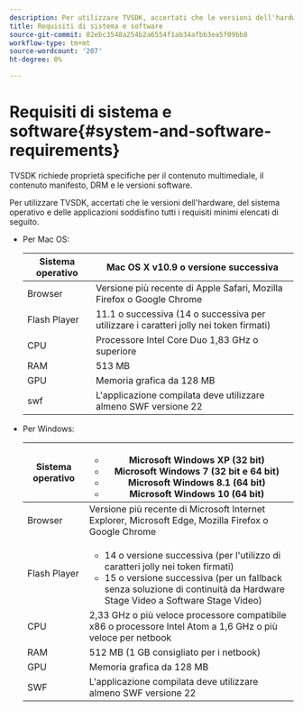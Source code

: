 ```yaml
---
description: Per utilizzare TVSDK, accertati che le versioni dell'hardware, del sistema operativo e delle applicazioni soddisfino tutti i requisiti minimi elencati di seguito.
title: Requisiti di sistema e software
source-git-commit: 02ebc3548a254b2a6554f1ab34afbb3ea5f09bb8
workflow-type: tm+mt
source-wordcount: '207'
ht-degree: 0%

---
```


# Requisiti di sistema e software{#system-and-software-requirements}

TVSDK richiede proprietà specifiche per il contenuto multimediale, il contenuto manifesto, DRM e le versioni software.

Per utilizzare TVSDK, accertati che le versioni dell&#39;hardware, del sistema operativo e delle applicazioni soddisfino tutti i requisiti minimi elencati di seguito.

<!--<a id="section_FD9C110E85BB483B869FBB94E5662710"></a>-->

* Per Mac OS:

  | Sistema operativo | Mac OS X v10.9 o versione successiva |
  |---|---|
  | Browser | Versione più recente di Apple Safari, Mozilla Firefox o Google Chrome |
  | Flash Player | 11.1 o successiva (14 o successiva per utilizzare i caratteri jolly nei token firmati) |
  | CPU | Processore Intel Core Duo 1,83 GHz o superiore |
  | RAM | 513 MB |
  | GPU | Memoria grafica da 128 MB |
  | swf | L&#39;applicazione compilata deve utilizzare almeno SWF versione 22 |

* Per Windows:

  | Sistema operativo | <ul><li>Microsoft Windows XP (32 bit)</li><li>Microsoft Windows 7 (32 bit e 64 bit)</li><li>Microsoft Windows 8.1 (64 bit)</li><li>Microsoft Windows 10 (64 bit)</li></ul> |
  |---|---|
  | Browser | Versione più recente di Microsoft Internet Explorer, Microsoft Edge, Mozilla Firefox o Google Chrome |
  | Flash Player | <ul><li>14 o versione successiva (per l&#39;utilizzo di caratteri jolly nei token firmati)</li><li>15 o versione successiva (per un fallback senza soluzione di continuità da Hardware Stage Video a Software Stage Video)</li></ul> |
  | CPU | 2,33 GHz o più veloce processore compatibile x86 o processore Intel Atom a 1,6 GHz o più veloce per netbook |
  | RAM | 512 MB (1 GB consigliato per i netbook) |
  | GPU | Memoria grafica da 128 MB |
  | SWF | L&#39;applicazione compilata deve utilizzare almeno SWF versione 22 |

